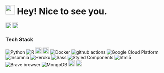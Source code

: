 <h1><img src="https://emojis.slackmojis.com/emojis/images/1531849430/4246/blob-sunglasses.gif?1531849430" width="30"/> Hey! Nice to see you.</h1>

<p align="left">
  <img src="https://komarev.com/ghpvc/?username=faridko26&color=orange&style=flat-square&label=Profile+Views" alt="Profile Views" height="18">
  <a href="https://www.linkedin.com/in/farid-koushaneh" target="_blank">
    <img src="https://img.shields.io/badge/-connect with me-000?style=flat-square&logo=Linkedin&logoColor=0077B5" alt="LinkedIn" height="18"/>
  </a>
</p>

<h3>Tech Stack</h3>
<p>
  <img alt="Python" src="https://img.shields.io/badge/-Python-45b8d8?style=flat-square&logo=python&logoColor=white" />
  <img alt="R" src="https://img.shields.io/badge/-R-45b8d8?style=flat-square&logo=r&logoColor=white" />
  <img alt="MySQL" src="https://img.shields.io/badge/MySQL-000?style=flat-square&logo=mysql&logoColor=4479A1" height="20"/>
  <img alt="Git" src="https://img.shields.io/badge/Git-000?style=flat-square&logo=git&logoColor=F05032" height="20"/>
  <img alt="Docker" src="https://img.shields.io/badge/-Docker-46a2f1?style=flat-square&logo=docker&logoColor=white" />
  <img alt="github actions" src="https://img.shields.io/badge/-Github_Actions-2088FF?style=flat-square&logo=github-actions&logoColor=white" />
  <img alt="Google Cloud Platform" src="https://img.shields.io/badge/-Google_Cloud_Platform-1a73e8?style=flat-square&logo=google-cloud&logoColor=white" />
  <img alt="Insomnia" src="https://img.shields.io/badge/-Insomnia-5849BE?style=flat-square&logo=insomnia&logoColor=white" />
  <img alt="Heroku" src="https://img.shields.io/badge/-Heroku-430098?style=flat-square&logo=heroku&logoColor=white" />
  <img alt="Sass" src="https://img.shields.io/badge/-Sass-CC6699?style=flat-square&logo=sass&logoColor=white" />
  <img alt="Styled Components" src="https://img.shields.io/badge/-Styled_Components-db7092?style=flat-square&logo=styled-components&logoColor=white" />
  <img alt="html5" src="https://img.shields.io/badge/-HTML5-E34F26?style=flat-square&logo=html5&logoColor=white" />
  <img alt="Brave browser" src="https://img.shields.io/badge/-Brave_Browser-FB542B?style=flat-square&logo=brave&logoColor=white" />
  <img alt="MongoDB" src="https://img.shields.io/badge/-MongoDB-13aa52?style=flat-square&logo=mongodb&logoColor=white" />
  <img alt="Notion" src="https://img.shields.io/badge/Notion-000?style=flat-square&logo=notion&logoColor=white" height="20"/>
  <img alt="Figma" src="https://img.shields.io/badge/Figma-000?style=flat-square&logo=figma" height="20"/>
</p>

<!--
**faridko26/faridko26** is a ✨ _special_ ✨ repository because its `README.md` (this file) appears on your GitHub profile.

Here are some ideas to get you started:

- 🔭 I’m currently working on ...
- 🌱 I’m currently learning ...
- 👯 I’m looking to collaborate on ...
- 🤔 I’m looking for help with ...
- 💬 Ask me about ...
- 📫 How to reach me: ...
- 😄 Pronouns: ...
- ⚡ Fun fact: ...
-->


